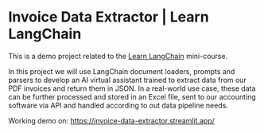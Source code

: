 # Invoice Data Extractor | Learn LangChain

This is a demo project related to the [Learn LangChain](https://learnlangchain.org/) mini-course.

In this project we will use LangChain document loaders, prompts and parsers to develop an AI virtual assistant
trained to extract data from our PDF invoices and return them in JSON. In a real-world use case, these data can
be further processed and stored in an Excel file, sent to our accounting software via API and handled according
to out data pipeline needs.

Working demo on: https://invoice-data-extractor.streamlit.app/
